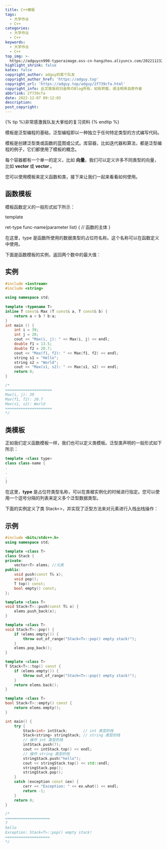 ```yaml
---
title: C++模板
tags:
  - 大学作业
  - C++
categories:
  - 大学作业
  - C++
keywords:
  - 大学作业
  - C++
top_img: >-
  https://adguycn990-typoraimage.oss-cn-hangzhou.aliyuncs.com/202211232358703.webp
highlight_shrink: false
katex: false
copyright_author: adguy的某个队友
copyright_author_href: 'https://adguy.top'
copyright_url: 'https://adguy.top/adguy/2f739cfa.html'
copyright_info: 此文章版权归金晖のBlog所有，如有转载，请注明来自原作者
abbrlink: 2f739cfa
date: 2022-12-07 09:12:03
description:
post_copyright:
---
```


{% tip %}非常感激我队友大爹给的复习资料 {% endtip %}

模板是泛型编程的基础，泛型编程即以一种独立于任何特定类型的方式编写代码。

模板是创建泛型类或函数的蓝图或公式。库容器，比如迭代器和算法，都是泛型编程的例子，它们都使用了模板的概念。

每个容器都有一个单一的定义，比如 **向量**，我们可以定义许多不同类型的向量，比如 **vector <int>** 或 **vector <string>**。

您可以使用模板来定义函数和类，接下来让我们一起来看看如何使用。

## 函数模板

模板函数定义的一般形式如下所示：

template <typename type> 

ret-type func-name(parameter list) {   // 函数的主体 }

在这里，type 是函数所使用的数据类型的占位符名称。这个名称可以在函数定义中使用。

下面是函数模板的实例，返回两个数中的最大值：

## 实例

```cpp
#include <iostream>
#include <string>
 
using namespace std;
 
template <typename T>
inline T const& Max (T const& a, T const& b) { 
    return a < b ? b:a; 
} 
int main () {
    int i = 39;
    int j = 20;
    cout << "Max(i, j): " << Max(i, j) << endl; 
    double f1 = 13.5; 
    double f2 = 20.7; 
    cout << "Max(f1, f2): " << Max(f1, f2) << endl; 
    string s1 = "Hello"; 
    string s2 = "World"; 
    cout << "Max(s1, s2): " << Max(s1, s2) << endl; 
    return 0;
}

/*
=====================
Max(i, j): 39
Max(f1, f2): 20.7
Max(s1, s2): World
=====================
*/
```

## 类模板

正如我们定义函数模板一样，我们也可以定义类模板。泛型类声明的一般形式如下所示：

```cpp
template <class type> 
class class-name {
.
.
.
}
```

在这里，**type** 是占位符类型名称，可以在类被实例化的时候进行指定。您可以使用一个逗号分隔的列表来定义多个泛型数据类型。

下面的实例定义了类 Stack<>，并实现了泛型方法来对元素进行入栈出栈操作：

## 示例

```cpp
#include <bits/stdc++.h>
using namespace std;

template <class T> 
class Stack {
private:
    vector<T> elems; //元素
public:
    void push(const T& x);
    void pop();
    T top() const;
    bool empty() const;
};

template <class T>
void Stack<T>::push(const T& x) {
    elems.push_back(x);
}

template <class T>
void Stack<T>::pop() {
    if (elems.empty()) {
        throw out_of_range("Stack<T>::pop() empty stack!");
    }
    elems.pop_back();   
}

template <class T>
T Stack<T>::top() const {
    if (elems.empty()) {
        throw out_of_range("Stack<T>::pop() empty stack!");
    }
    return elems.back();
}

template <class T>
bool Stack<T>::empty() const {
    return elems.empty();
}

int main() {
    try {
        Stack<int> intStack;       // int 类型的栈
        Stack<string> stringStack; // string 类型的栈
        // 操作 int 类型的栈
        intStack.push(7);
        cout << intStack.top() << endl;
        // 操作 string 类型的栈
        stringStack.push("hello");
        cout << stringStack.top() << std::endl;
        stringStack.pop();
        stringStack.pop();
    }
    catch (exception const &ex) {
        cerr << "Exception: " << ex.what() << endl;
        return -1;
    }
    return 0;
}

/*
====================
7
hello
Exception: Stack<T>::pop() empty stack!
====================
*/
```

